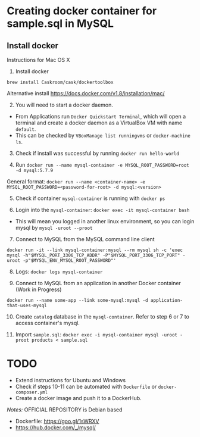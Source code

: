 # Creating docker container for sample.sql in MySQL

## Install docker

Instructions for Mac OS X

1. Install docker

 `brew install Caskroom/cask/dockertoolbox`

 Alternative install https://docs.docker.com/v1.8/installation/mac/

2. You will need to start a docker daemon.
 - From Applications run `Docker Quickstart Terminal`, which will open a terminal
and create a docker daemon as a VirtualBox VM with name `default`.
 - This can be checked by `VBoxManage list runningvms` or `docker-machine ls`.

3. Check if install was successful by running `docker run hello-world`

4. Run `docker run --name mysql-container -e MYSQL_ROOT_PASSWORD=root -d mysql:5.7.9`

 General format:
 `docker run --name <container-name> -e MYSQL_ROOT_PASSWORD=<password-for-root> -d mysql:<version>`

5. Check if container `mysql-container` is running with `docker ps`

6. Login into the `mysql-container`: `docker exec -it mysql-container bash`
 - This will mean you logged in another linux environment, so you can login mysql by `mysql -uroot --proot`

7. Connect to MySQL from the MySQL command line client

 `docker run -it --link mysql-container:mysql --rm mysql sh -c 'exec mysql -h"$MYSQL_PORT_3306_TCP_ADDR" -P"$MYSQL_PORT_3306_TCP_PORT" -uroot -p"$MYSQL_ENV_MYSQL_ROOT_PASSWORD"'`

8. Logs: `docker logs mysql-container`

9. Connect to MySQL from an application in another Docker container (Work in Progress)

 `docker run --name some-app --link some-mysql:mysql -d application-that-uses-mysql`

10. Create `catalog` database in the `mysql-container`. Refer to step 6 or 7 to access container's mysql.

11. Import `sample.sql`: `docker exec -i mysql-container mysql -uroot -proot products < sample.sql`

# TODO
- Extend instructions for Ubuntu and Windows
- Check if steps 10-11 can be automated with `Dockerfile` or `docker-composer.yml`
- Create a docker image and push it to a DockerHub.

_Notes:_ OFFICIAL REPOSITORY is Debian based
 - Dockerfile: https://goo.gl/1sWRXV
 - https://hub.docker.com/_/mysql/
